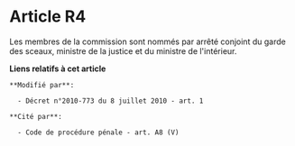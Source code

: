 # Article R4

Les membres de la commission sont nommés par arrêté conjoint du garde des sceaux, ministre de la justice et du ministre de
l'intérieur.

**Liens relatifs à cet article**

	**Modifié par**:

	  - Décret n°2010-773 du 8 juillet 2010 - art. 1

	**Cité par**:

	  - Code de procédure pénale - art. A8 (V)
